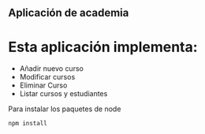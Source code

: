 ## Aplicación de academia

# Esta aplicación implementa:

- Añadir nuevo curso
- Modificar cursos
- Eliminar Curso
- Listar cursos y estudiantes

Para instalar los paquetes de node
```
npm install
```
